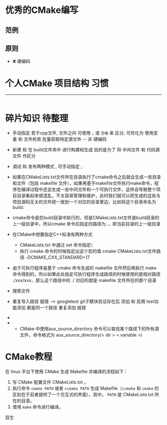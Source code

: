 # 优秀的CMake编写



## 范例





## 原则

* :x:  硬编码





# 个人CMake 项目结构 习惯

---



```powershell

```





# 碎片知识 待整理 



*  手动指定 若干cpp文件, 文件之间 可使用 `;` 或 `空格`  来 区分, 可优化为 使用变量 和 文件检索  批量获取特定源文件 --  非 硬编码  
* 新建 和 在 build文件夹中 进行构建和生成     目的是为了 将 中间文件 和 代码源文件 作区分   
* 调试 和 发布两种模式 , 可手动指定  ;  
* 如果在CMakeLists.txt文件所在目录执行了cmake命令之后就会生成一些目录和文件（包括 makefile 文件），如果再基于makefile文件执行make命令，程序在编译过程中还会生成一些中间文件和一个可执行文件，这样会导致整个项目目录看起来很混乱，不太容易管理和维护，此时我们就可以把生成的这些与项目源码无关的文件统一放到一个对应的目录里边，比如将这个目录命名为build:
* cmake命令是在build目录中执行的，但是CMakeLists.txt文件是build目录的上一级目录中，所以cmake 命令后指定的路径为..，即当前目录的上一级目录
* 在CMake中想要指定C++标准有两种方式

  *  CMakeLists.txt 中通过 set 命令指定\
  *  执行 cmake 命令的时候指定出这个宏的值  cmake CMakeLists.txt文件路径 -DCMAKE_CXX_STANDARD=17

*  由于可执行程序是基于 cmake 命令生成的 makefile 文件然后再执行 make 命令得到的，所以如果此处指定可执行程序生成路径的时候使用的是相对路径 ./xxx/xxx，那么这个路径中的 ./ 对应的就是 makefile 文件所在的那个目录

*  搜索文件
   
*   重复导入路径 报错 -->  googletest  git子模块验证存在后 添加  和   启用 test功能添加 都是同一个路径 重复添加 报错  
   
*  
   
*  
   *  CMake 中使用aux_source_directory 命令可以查找某个路径下的所有源文件，命令格式为  aux_source_directory(< dir > < variable >)





# CMake教程

在 linux 平台下使用 CMake 生成 Makefile 并编译的流程如下：

1. 写 CMake 配置文件 CMakeLists.txt 。
2. 执行命令 `cmake PATH` 或者 `ccmake PATH` 生成 Makefile（`ccmake` 和 `cmake` 的区别在于前者提供了一个交互式的界面）。其中， `PATH` 是 CMakeLists.txt 所在的目录。
3. 使用 `make` 命令进行编译。



双生  


